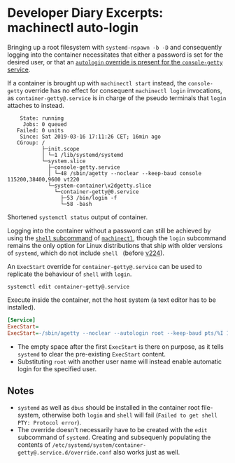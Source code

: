 # Developer Diary Excerpts: machinectl auto-login

Bringing up a root filesystem with `systemd-nspawn -b -D` and consequently logging into the container necessitates that either a password is set for the desired user, or that an [`autologin` override is present for the `console-getty` service](<https://wiki.archlinux.org/index.php/Getty#Nspawn_console>). 

If a container is brought up with `machinectl start` instead, the `console-getty` override has no effect for consequent `machinectl login` invocations, as `container-getty@.service` is in charge of the pseudo terminals that `login` attaches to instead.

```
    State: running
     Jobs: 0 queued
   Failed: 0 units
    Since: Sat 2019-03-16 17:11:26 CET; 16min ago
   CGroup: /
           ├─init.scope
           │ └─1 /lib/systemd/systemd
           └─system.slice
             ├─console-getty.service
             │ └─48 /sbin/agetty --noclear --keep-baud console 115200,38400,9600 vt220
             └─system-container\x2dgetty.slice
               └─container-getty@0.service
                 ├─53 /bin/login -f
                 └─58 -bash
```

<figcaption>Shortened <code>systemctl status</code> output of container.</figcaption>

Logging into the container without a password can still be achieved by using the [`shell` subcommand](https://www.freedesktop.org/software/systemd/man/machinectl.html#shell%20%5B%5BNAME@%5DNAME%20%5BPATH%20%5BARGUMENTS%E2%80%A6%5D%5D%5D%20) of [`machinectl`](https://github.com/systemd/systemd/pull/1022), though the `login` subcommand remains the only option for Linux distributions that ship with older versions of `systemd`, which do not include `shell ` (before [v224](https://github.com/systemd/systemd/releases/tag/v224)).

An `ExecStart` override for `container-getty@.service` can be used to replicate the behaviour of `shell` with `login`.

```shell
systemctl edit container-getty@.service
```
<figcaption>Execute inside the container, not the host system (a text editor has to be installed).</figcaption>

```ini
[Service]
ExecStart= 
ExecStart=-/sbin/agetty --noclear --autologin root --keep-baud pts/%I 115200,38400,9600 $TERM 
```

* The empty space after the first `ExecStart` is there on purpose, as it tells `systemd` to clear the pre-existing `ExecStart` content.
* Substituting `root` with another user name will instead enable automatic login for the specified user.

## Notes

* `systemd` as well as `dbus` should be installed in the container root file-system, otherwise both `login` and `shell` will fail (`Failed to get shell PTY: Protocol error`).
* The override doesn't necessarily have to be created with the `edit` subcommand of `systemd`. Creating and subsequenly populating the contents of `/etc/systemd/system/container-getty@.service.d/override.conf` also works just as well.